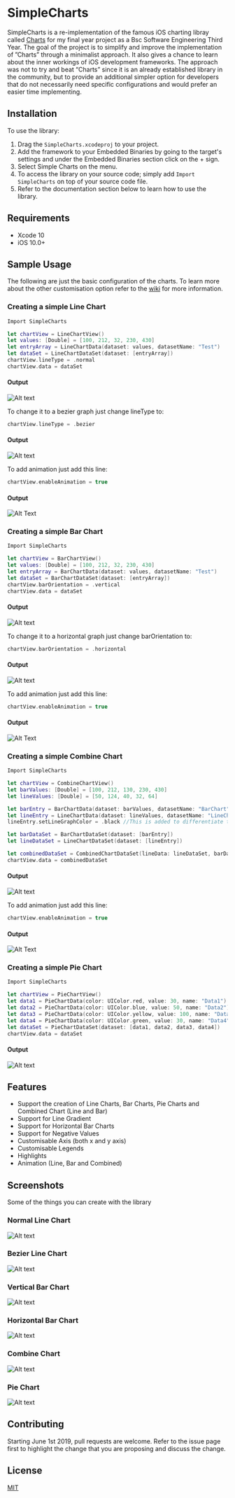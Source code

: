 # SimpleCharts

SimpleCharts is a re-implementation of the famous iOS charting libray called [Charts](https://github.com/danielgindi/Charts) for
my final year project as a Bsc Software Engineering Third Year. The goal of the project is to simplify and improve the implementation of ”Charts” through a minimalist 
approach. It also gives a chance to learn about the inner workings of iOS development frameworks. The approach was not to try 
and beat “Charts” since it is an already established library in the community, but to provide an additional simpler option for developers that do not necessarily 
need specific configurations and would prefer an easier time implementing.


## Installation

To use the library:
1. Drag the `SimpleCharts.xcodeproj` to your project.
2. Add the framework to your Embedded Binaries by going to the target's settings and under the Embedded Binaries section click
on the + sign.
3. Select Simple Charts on the menu.
4. To access the library on your source code; simply add `Import SimpleCharts` on top of your source code file.
5. Refer to the documentation section below to learn how to use the library.

## Requirements
- Xcode 10
- iOS 10.0+

## Sample Usage

The following are just the basic configuration of the charts. To learn more about the other customisation option refer to the
[wiki](https://github.com/JuanPaolo24/SimpleCharts/wiki) for more information. 

### Creating a simple Line Chart

```Swift
Import SimpleCharts

let chartView = LineChartView()
let values: [Double] = [100, 212, 32, 230, 430]
let entryArray = LineChartData(dataset: values, datasetName: "Test")
let dataSet = LineChartDataSet(dataset: [entryArray])
chartView.lineType = .normal
chartView.data = dataSet
```
#### Output
![Alt text](SampleUsage/sampleusageline.png?raw=true "Normal Line Chart")

To change it to a bezier graph just change lineType to:

```Swift
chartView.lineType = .bezier
```
#### Output
![Alt text](SampleUsage/sampleusagebezier.png?raw=true "Bezier Line Chart")

To add animation just add this line:

```Swift
chartView.enableAnimation = true
```
#### Output
![Alt Text](https://media.giphy.com/media/TEYYiulfQTNmukAy8b/giphy.gif)

### Creating a simple Bar Chart

```Swift
Import SimpleCharts

let chartView = BarChartView()
let values: [Double] = [100, 212, 32, 230, 430]
let entryArray = BarChartData(dataset: values, datasetName: "Test")
let dataSet = BarChartDataSet(dataset: [entryArray])
chartView.barOrientation = .vertical
chartView.data = dataSet
```
#### Output
![Alt text](SampleUsage/sampleusagevertical.png?raw=true "Vertical Bar Chart")

To change it to a horizontal graph just change barOrientation to:

```Swift
chartView.barOrientation = .horizontal
```
#### Output
![Alt text](SampleUsage/sampleusagehorizontal.png?raw=true "Horizontal Bar Chart")


To add animation just add this line: 

```Swift
chartView.enableAnimation = true
```
#### Output

![Alt Text](https://media.giphy.com/media/j4wjRjNCrgLRZAylUe/giphy.gif)

### Creating a simple Combine Chart

```Swift
Import SimpleCharts

let chartView = CombineChartView()
let barValues: [Double] = [100, 212, 130, 230, 430]
let lineValues: [Double] = [50, 124, 40, 32, 64]

let barEntry = BarChartData(dataset: barValues, datasetName: "BarChart")
let lineEntry = LineChartData(dataset: lineValues, datasetName: "LineChart")
lineEntry.setLineGraphColor = .black //This is added to differentiate the bar and line 

let barDataSet = BarChartDataSet(dataset: [barEntry])
let lineDataSet = LineChartDataSet(dataset: [lineEntry])

let combinedDataSet = CombinedChartDataSet(lineData: lineDataSet, barData: barDataSet)
chartView.data = combinedDataSet
```
#### Output
![Alt text](SampleUsage/sampleusagecombine.png?raw=true "Combine Chart")

To add animation just add this line: 

```Swift
chartView.enableAnimation = true
```
#### Output

![Alt Text](https://media.giphy.com/media/iJnuatuZx71pUJ6Lhe/giphy.gif)


### Creating a simple Pie Chart

```Swift
Import SimpleCharts

let chartView = PieChartView()
let data1 = PieChartData(color: UIColor.red, value: 30, name: "Data1")
let data2 = PieChartData(color: UIColor.blue, value: 50, name: "Data2")
let data3 = PieChartData(color: UIColor.yellow, value: 100, name: "Data3")
let data4 = PieChartData(color: UIColor.green, value: 30, name: "Data4")
let dataSet = PieChartDataSet(dataset: [data1, data2, data3, data4])
chartView.data = dataSet
```
#### Output
![Alt text](SampleUsage/sampleusagepie.png?raw=true "Pie Chart")

## Features

- Support the creation of Line Charts, Bar Charts, Pie Charts and Combined Chart (Line and Bar)
- Support for Line Gradient
- Support for Horizontal Bar Charts
- Support for Negative Values
- Customisable Axis (both x and y axis)
- Customisable Legends 
- Highlights
- Animation (Line, Bar and Combined)

## Screenshots
Some of the things you can create with the library

### Normal Line Chart
![Alt text](Screenshots/linechart.png?raw=true "Normal Line Chart")

### Bezier Line Chart
![Alt text](Screenshots/beziercurve.png?raw=true "Bezier Line Chart")

### Vertical Bar Chart
![Alt text](Screenshots/verticalbargraph.png?raw=true "Vertical Bar Chart")

### Horizontal Bar Chart
![Alt text](Screenshots/horizontalbargraph.png?raw=true "Horizontal Bar Chart")

### Combine Chart
![Alt text](Screenshots/combinechart.png?raw=true "Combine Chart")

### Pie Chart
![Alt text](Screenshots/piechart.png?raw=true "Pie Chart")


## Contributing

Starting June 1st 2019, pull requests are welcome. Refer to the issue page first to highlight the change that you are proposing 
and discuss the change. 

## License
[MIT](https://choosealicense.com/licenses/mit/)
